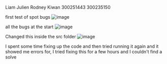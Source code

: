 Liam Julien Rodney Kiwan
300251443 300235150

first test of spot bugs
![image](https://github.com/LJulien27/seg3503_playground/assets/90732174/1fca31bd-8945-4041-81e7-cc94274db78d)

all the bugs at the start
![image](https://github.com/LJulien27/seg3503_playground/assets/90732174/a15aec00-bf4f-4baf-a719-589197556065)

Changed this inside the src folder
![image](https://github.com/LJulien27/seg3503_playground/assets/90732174/6fef2f19-1b2e-422a-a715-e6f0cc1544cf)

I spent some time fixing up the code and then tried running it again and it showed me errors for, I tried fixing this for a few hours and I couldn't find a solve
